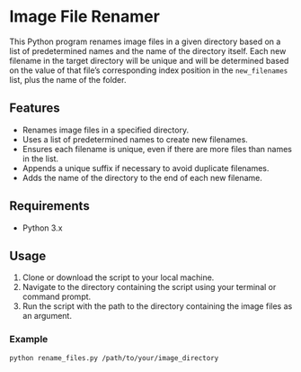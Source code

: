# Image File Renamer

This Python program renames image files in a given directory based on a list of predetermined names and the name of the directory itself. Each new filename in the target directory will be unique and will be determined based on the value of that file’s corresponding index position in the `new_filenames` list, plus the name of the folder.

## Features

- Renames image files in a specified directory.
- Uses a list of predetermined names to create new filenames.
- Ensures each filename is unique, even if there are more files than names in the list.
- Appends a unique suffix if necessary to avoid duplicate filenames.
- Adds the name of the directory to the end of each new filename.

## Requirements

- Python 3.x

## Usage

1. Clone or download the script to your local machine.
2. Navigate to the directory containing the script using your terminal or command prompt.
3. Run the script with the path to the directory containing the image files as an argument.

### Example

```bash
python rename_files.py /path/to/your/image_directory
